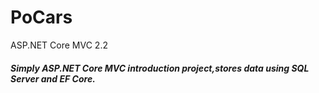 # PoCars
ASP.NET Core MVC 2.2

##### Simply ASP.NET Core MVC introduction project,stores data using SQL Server and EF Core.     
